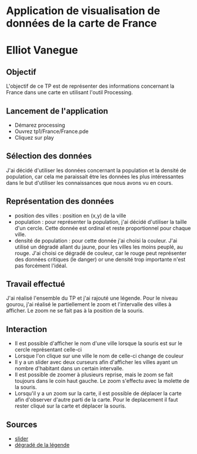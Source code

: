 # Application de visualisation de données de la carte de France

Elliot Vanegue
==============

## Objectif
L'objectif de ce TP est de représenter des informations concernant la France dans une carte en utilisant l'outil Processing.

## Lancement de l'application
* Démarez processing
* Ouvrez tp1/France/France.pde
* Cliquez sur play

## Sélection des données
J'ai décidé d'utiliser les données concernant la population et la densité de population, car cela me paraissait être les données les plus intéressantes dans le but d'utiliser les connaissances que nous avons vu en cours.

## Représentation des données
* position des villes : position en (x,y) de la ville
* population : pour représenter la population, j'ai décidé d'utiliser la taille d'un cercle. Cette donnée est ordinal et reste proportionnel pour chaque ville.
* densité de population : pour cette donnée j'ai choisi la couleur. J'ai utilisé un dégradé allant du jaune, pour les villes les moins peuplé, au rouge.
J'ai choisi ce dégradé de couleur, car le rouge peut représenter des données critiques (le danger) or une densité trop importante n'est pas forcément l'idéal.

## Travail effectué
J'ai réalisé l'ensemble du TP et j'ai rajouté une légende. Pour le niveau gourou, j'ai réalisé le partiellement le zoom et l'intervalle des villes à afficher. Le zoom ne se fait pas à la position de la souris.

## Interaction
* Il est possible d'afficher le nom d'une ville lorsque la souris est sur le cercle représentant celle-ci
* Lorsque l'on clique sur une ville le nom de celle-ci change de couleur
* Il y a un slider avec deux curseurs afin d'afficher les villes ayant un nombre d'habitant dans un certain intervalle.
* Il est possible de zoomer à plusieurs reprise, mais le zoom se fait toujours dans le coin haut gauche. Le zoom s'effectu avec la molette de la souris.
* Lorsqu'il y a un zoom sur la carte, il est possible de déplacer la carte afin d'observer d'autre parti de la carte. Pour le deplacement il faut rester cliqué sur la carte et déplacer la souris.

## Sources
* [slider](https://processing.org/examples/scrollbar.html)
* [dégradé de la légende](https://processing.org/examples/lineargradient.html)
